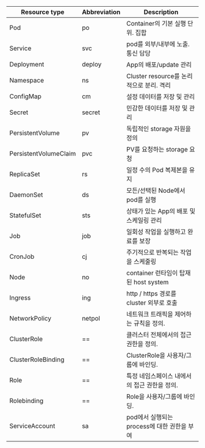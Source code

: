 
| Resource type         | Abbreviation | Description                     |
| --------------------- | ------------ | ------------------------------- |
| Pod                   | po           | Container의 기본 실행 단위. 집합         |
| Service               | svc          | pod를 외부/내부에 노출. 통신 담당           |
| Deployment            | deploy       | App의 배포/update 관리               |
| Namespace             | ns           | Cluster resource를 논리적으로 분리. 격리  |
| ConfigMap             | cm           | 설정 데이터를 저장 및 관리                 |
| Secret                | secret       | 민감한 데이터를 저장 및 관리                |
| PersistentVolume      | pv           | 독립적인 storage 자원을 정의             |
| PersistentVolumeClaim | pvc          | PV를 요청하는 storage 요청             |
| ReplicaSet            | rs           | 일정 수의 Pod 복제본을 유지               |
| DaemonSet             | ds           | 모든/선택된 Node에서 pod를 실행           |
| StatefulSet           | sts          | 상태가 있는 App의 배포 및 스케일링 관리        |
| Job                   | job          | 일회성 작업을 실행하고 완료를 보장             |
| CronJob               | cj           | 주기적으로 반복되는 작업을 스케줄링             |
| Node                  | no           | container 런타임이 탑재된 host system  |
| Ingress               | ing          | http / https 경로를 cluster 외부로 호출 |
| NetworkPolicy         | netpol       | 네트워크 트래픽을 제어하는 규칙을 정의.          |
| ClusterRole           | ==           | 클러스터 전체에서의 접근 권한을 정의.           |
| ClusterRoleBinding    | ==           | ClusterRole을 사용자/그룹에 바인딩.       |
| Role                  | ==           | 특정 네임스페이스 내에서의 접근 권한을 정의.       |
| Rolebinding           | ==           | Role을 사용자/그룹에 바인딩.              |
| ServiceAccount        | sa           | pod에서 실행되는 process에 대한 권한을 부여   |
